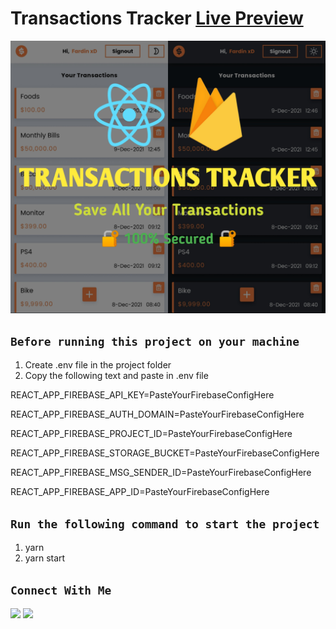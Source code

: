 # Transactions Tracker [Live Preview](https://the-transactions-tracker.netlify.app)

![Entertainment Zone](src/assets/thumbnail.jpg)

## `Before running this project on your machine`

1. Create .env file in the project folder
2. Copy the following text and paste in .env file

REACT_APP_FIREBASE_API_KEY=PasteYourFirebaseConfigHere

REACT_APP_FIREBASE_AUTH_DOMAIN=PasteYourFirebaseConfigHere

REACT_APP_FIREBASE_PROJECT_ID=PasteYourFirebaseConfigHere

REACT_APP_FIREBASE_STORAGE_BUCKET=PasteYourFirebaseConfigHere

REACT_APP_FIREBASE_MSG_SENDER_ID=PasteYourFirebaseConfigHere

REACT_APP_FIREBASE_APP_ID=PasteYourFirebaseConfigHere

## `Run the following command to start the project`

1. yarn
2. yarn start

## `Connect With Me`

<a href = "https://www.linkedin.com/in/fardinxd/"><img src="https://img.icons8.com/fluent/48/000000/linkedin.png"/></a>
<a href = "https://twitter.com/fardin_xd"><img src="https://img.icons8.com/fluent/48/000000/twitter.png"/></a>
